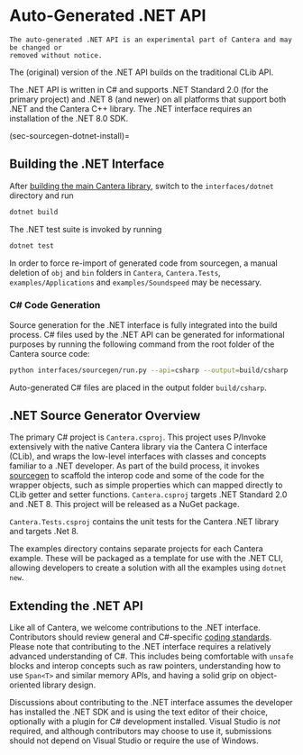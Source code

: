 # Auto-Generated .NET API

```{caution}
The auto-generated .NET API is an experimental part of Cantera and may be changed or
removed without notice.
```

The (original) version of the .NET API builds on the traditional CLib API.

The .NET API is written in C# and supports .NET Standard 2.0
(for the primary project) and .NET 8 (and newer) on all platforms that support both
.NET and the Cantera C++ library. The .NET interface requires an installation of the
.NET 8.0 SDK.

(sec-sourcegen-dotnet-install)=
## Building the .NET Interface

After [building the main Cantera library](sec-compiling), switch to the
`interfaces/dotnet` directory and run

```bash
dotnet build
```

The .NET test suite is invoked by running

```bash
dotnet test
```

In order to force re-import of generated code from sourcegen, a manual deletion of
`obj` and `bin` folders in `Cantera`, `Cantera.Tests`, `examples/Applications` and
`examples/Soundspeed` may be necessary.

### C# Code Generation

Source generation for the .NET interface is fully integrated into the build process.
C# files used by the .NET API can be generated for informational purposes by running the
following command from the root folder of the Cantera source code:

```bash
python interfaces/sourcegen/run.py --api=csharp --output=build/csharp
```

Auto-generated C# files are placed in the output folder `build/csharp`.

## .NET Source Generator Overview

The primary C# project is `Cantera.csproj`. This project uses P/Invoke extensively with
the native Cantera library via the Cantera C interface (CLib), and wraps the low-level
interfaces with classes and concepts familiar to a .NET developer. As part of the build
process, it invokes [sourcegen](sourcegen) to scaffold the interop code and some of the
code for the wrapper objects, such as simple properties which can mapped directly to
CLib getter and setter functions. `Cantera.csproj` targets .NET Standard 2.0 and .NET 8.
This project will be released as a NuGet package.

`Cantera.Tests.csproj` contains the unit tests for the Cantera .NET library and targets
.Net 8.

The examples directory contains separate projects for each Cantera example. These will
be packaged as a template for use with the .NET CLI, allowing developers to create a
solution with all the examples using `dotnet new`.

## Extending the .NET API

Like all of Cantera, we welcome contributions to the .NET interface. Contributors should
review general and C#-specific [coding standards](CONTRIBUTING). Please note that
contributing to the .NET interface requires a relatively advanced understanding of C#.
This includes being comfortable with `unsafe` blocks and interop concepts such as raw
pointers, understanding how to use `Span<T>` and similar memory APIs, and having a solid
grip on object-oriented library design.

Discussions about contributing to the .NET interface assumes the developer has installed
the .NET SDK and is using the text editor of their choice, optionally with a plugin for
C# development installed. Visual Studio is _not_ required, and although contributors
may choose to use it, submissions should not depend on Visual Studio or require
the use of Windows.
